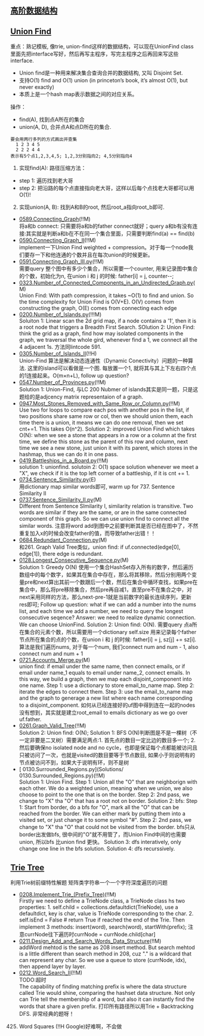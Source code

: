 ## [高阶数据结构]()

## [Union Find]()

重点：熟记模板, 像trie, union-find这样的数据结构，可以现在UnionFind class里面先把interface写好，然后再写主程序，写完主程序之后再回来写这些interface.

* Union find是一种用来解决集合查询合并的数据结构, 又叫 Disjoint Set.
* 支持O(1) find and O(1) union (in princeton’s book, it’s almost O(1), but never exactly)
* 本质上是一个hash map表示数据之间的对应关系。

操作：
* find(A), 找到点A所在的集合
* union(A, D), 合并点A和点D所在的集合.

```
要会用两行多列的方式画出并查集
  1 2 3 4 5
  2 2 2 4 4
表示有5个点1,2,3,4,5; 1,2,3分别指向2; 4,5分别指向4
```

1. 实现find(A): 路径压缩方法：
* step 1: 遍历找到老大哥
* step 2: 把沿路的每个点直接指向老大哥，这样以后每个点找老大哥都可以用O(1)!

2. 实现union(A, B): 找到A和B的root, 然后root_a指向root_b即可.

- [0589.Connecting_Graph](Solutions/0589.Connecting_Graph.py)(!!M)  <br>
将a和b connect: 只需要将a和b的father connect就好；query a和b有没有连接:其实就是判断a和b在不在同一个集合里面，只需要判断find(a) == find(b)
- [0590.Connecting_Graph_II](Solutions/0590.Connecting_Graph_II.py)(!!M)  <br>
implement一下Union Find weighted + compression。对于每一个node我们要存一下和他连通的个数并且在每次union的时候更新。
- [0591.Connecting_Graph_III.py](Solutions/0591.Connecting_Graph_III.py)(!!M)  <br>
需要query 整个图中有多少个集合，所以需要一个counter, 用来记录图中集合的个数，初始化为n, 在union i 和 j 的时候: father[i] = j, counter--;
- [0323.Number_of_Connected_Components_in_an_Undirected_Graph.py](Solutions/0323.Number_of_Connected_Components_in_an_Undirected_Graph.py)(M)  <br>
Union Find: With path compression, it takes ~O(1) to find and union. So the time complexity for Union Find is O(V+E). O(V) comes from constructing the graph, O(E) comes from connecting each edge
- [0200.Number_of_Islands.py](Solutions/0200.Number_of_Islands.py)(!!!M)  <br>
Soluiton 1: Linear scan the 2d grid map, if a node contains a '1', then it is a root node that triggers a Breadth First Search.
SOlution 2: Union Find: think the grid as a graph, find how may isolated components in the graph, we traversal the whole gird, whenever find a 1, we connect all the 4 adjacent 1s. 方法同lintcode 591.
- [0305.Number_of_Islands_II](Solutions/0305.Number_of_Islands_II.py)(!!H)  <br>
Union-Find 算法是解决动态连通性（Dynamic Conectivity）问题的一种算法. 这里的island可以看做是一个图. 每放置一个1, 就将其与其上下左右四个点的1连接起来。O(m×n+L), follow up question?
- [0547.Number_of_Provinces.py](Solutions/0547.Number_of_Provinces.py)(!!M)  <br>
Solution 1: Union-Find, 与LC 200 Nubmer of islands其实是同一题，只是这题给的是adjcency matrix representaion of a graph.
- [0947.Most_Stones_Removed_with_Same_Row_or_Column.py](Solutions/0947.Most_Stones_Removed_with_Same_Row_or_Column.py)(!!M)  <br>
Use two for loops to compare each pos with another pos in the list, if two positions share same row or col, then we should union them, each time there is a union, it means we can do one removal, then we set cnt+=1. This takes O(n^2). Solution 2: improved Union Find which takes O(N): when we see a stone that appears in a row or a column at the first time, we define this stone as the parent of this row and column, next time we see a new stone, just union it with its parent, which stores in the hashmap, thus we can do it in one pass.
- [0419.Battleships_in_a_Board.py](Solutions/0419.Battleships_in_a_Board.py)(!!M)  <br>
solution 1: unionfind. solutoin 2: O(1) space solution whenever we meet a "X", we check if it is the top left corner of a battleship, if it is cnt += 1.
- [0734.Sentence_Similarity.py](Solutions/0734.Sentence_Similarity.py)(E)  <br>
用dictionary map similar words即可, warm up for 737. Sentence Similarity II
- [0737.Sentence_Similarity_II.py](Solutions/0737.Sentence_Similarity_II.py)(M)  <br>
Different from Sentence SImilarity I, similarity relation is transitive. Two words are similar if they are the same, or are in the same connected component of this graph. So we can use union find to connect all the similar words. 注意将word add到图中之前要判断其是否已经在图中了，不然重复加入x的时候会改变father的值，而导致father出错！！
- [0684.Redundant_Connection.py](Solutions/0684.Redundant_Connection.py)(M)  <br>
和261. Graph Valid Tree类似，union find: if uf.connected(edge[0], edge[1]), there edge is redundant.
- [0128.Longest_Consecutive_Sequence.py](Solutions/0128.Longest_Consecutive_Sequence.py)(M)  <br>
Solution 1: Greedy O(N) 使用一个集合HashSet存入所有的数字，然后遍历数组中的每个数字，如果其在集合中存在，那么将其移除，然后分别用两个变量pre和next算出其前一个数跟后一个数，然后在集合中循环查找，如果pre在集合中，那么将pre移除集合，然后pre再自减1，直至pre不在集合之中，对next采用同样的方法，那么next-pre-1就是当前数字的最长连续序列，更新res即可; Follow up question: what if we can add a number into the nums list, and each time we add a number, we need to query the longest consecutive seqence? Answer: we need to realize dynamic connection. We can choose UnionFind. Solution 2: Union find: O(N). 需要query 点a所在集合的元素个数，所以需要用一个dictionary self.size 用来记录每个father节点所在集合的点的个数，在union i 和 j 的时候: father[i] = j, sz[j] += sz[i]. 算法是我们遍历nums, 对于每一个num, 我们connect num and num - 1, also connect num and num + 1
- [0721.Accounts_Merge.py](Solutions/0721.Accounts_Merge.py)(M)  <br>
union find: if email under the same name, then connect emails, or if email under name_1 equals to email under name_2, connect emails. In this way, we build a graph, then we map each disjoint_component into one name. Step 1: use a dictionary to store email_to_name map. Step 2: iterate the edges to connect them. Step 3: use the email_to_name map and the graph to generage a new list where each name corresponding to a disjoint_component. 如何从已经连接好的uf图中得到连在一起的nodes没有想到，其实就是建立root_email to emails dictionary as we go over uf.father.
- [0261.Graph_Valid_Tree](Solutions/0261.Graph_Valid_Tree.py)(!!M)  <br>
 Solution 2: Union find: O(N); 
 Solution 1: BFS O(N)判断图是不是一棵树（不一定非要是二叉树）需要满足两点:1. 首先点的数目一定比边的数目多一个; 2. 然后要确保no isolated node and no cycle，也即是保证每个点都能被访问且只被访问了一次，也就是visited的数目要等于节点数目, 如果小于则说明有的节点被访问不到，如果大于说明有环，则不是树
- [ 0130.Surrounded_Regions.py](Solutions/ 0130.Surrounded_Regions.py)(!!M)  <br>
Solution 1: Union Find. Step 1: Union all the "O" that are neighborign with each other. We do a weighted union, meaning when we union, we also choose to point to the one that is on the border. Step 2: 2nd pass, we change to "X" tha "O" that has a root not on border. 
Solution 2: bfs: Step 1: Start from border, do a bfs for "O", mark all the "O" that can be reached from the border. We can either mark by putting them into a visited set, or just change it to some symbol "#". Step 2: 2nd pass, we change to "X" tha "O" that could not be visited from the border. bfs只从border出发做bfs, 很中间的"O"就不用管了，而Union Find中间的也需要union, 所以bfs 比union find 更快。
Solution 3: dfs interatively, only change one line in the bfs solution. 
Solution 4: dfs recurssively.

## [Trie Tree](字典树)
利用Trie树前缀特性解题
矩阵类字符串一个一个字符深度遍历的问题

- [0208.Implement_Trie_(Prefix_Tree)](Solutions/0208.Implement_Trie_(Prefix_Tree).py)(!!M)  <br>
Firstly we need to define a TrieNode class, a TrieNode class hs two properties: 1. self.child = collections.defaultdict(TrieNode), use a defaultdict, key is char, value is TrieNode corresponding to the char. 2. self.isEnd = False # return True if reached the end of the Trie. Then implement 3 methods: insert(word), search(word), startWith(prefix); 注意currNode往下遍历时currNode = currNode.child[char]
- [0211.Design_Add_and_Search_Words_Data_Structure](Solutions/0211.Design_Add_and_Search_Words_Data_Structure.py)(!!M)  <br>
addWord mehtod is the same as 208 insert method. But search mehtod is a little different than search method in 208, cuz "." is a wildcard that can represent any char. So we use a queue to store (currNode, idx), then append layer by layer.
- [0212.Word_Search_II](Solutions/0212.Word_Search_II.py)(!!M)  <br>
TODO:超时  
The capability of finding matching prefix is where the data structure called Trie would shine, comparing the hashset data structure. Not only can Trie tell the membership of a word, but also it can instantly find the words that share a given prefix. 打印所有路径所以用Trie + Backtracking DFS. 非常经典的题呀！
0425. Word Squares (!!H Google)好难啊，不会做


